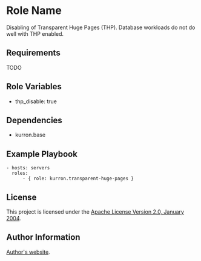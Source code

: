 Role Name
=========

Disabling of Transparent Huge Pages (THP).  Database
workloads do not do well with THP enabled.

Requirements
------------

TODO

Role Variables
--------------

* thp_disable: true

Dependencies
------------

* kurron.base

Example Playbook
----------------

```
- hosts: servers
  roles:
      - { role: kurron.transparent-huge-pages }
```

License
-------

This project is licensed under the [Apache License Version 2.0, January 2004](http://www.apache.org/licenses/).

Author Information
------------------

[Author's website](http://jvmguy.com/).
